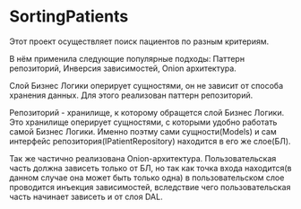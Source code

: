 # SortingPatients
Этот проект осуществляет поиск пациентов по разным критериям.

В нём применила следующие популярные подходы: Паттерн репозиторий, Инверсия зависимостей, Onion архитектура.

Слой Бизнес Логики оперирует сущностями, он не зависит от способа хранения данных. Для этого реализован паттерн репозиторий.

Репозиторий - хранилище, к которому обращется слой Бизнес Логики. Это хранилище оперирует сущностями, с которыми удобно работать самой Бизнес Логики.
Именно поэтму сами сущности(Models) и сам интерфейс репозитория(IPatientRepository) находится в его же слое(БЛ).

Так же частично реализована Onion-архитектура. Пользовательская часть должна зависеть только от БЛ,
но так как точка входа находится(в данном случае она может быть только одна) в пользовательском слое проводится инъекция зависимостей,
вследствие чего пользовательская часть начинает зависеть и от слоя DAL.

